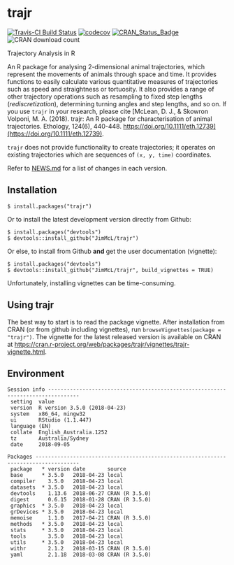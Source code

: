 # trajr

[![Travis-CI Build Status](https://travis-ci.org/JimMcL/trajr.svg?branch=master)](https://travis-ci.org/JimMcL/trajr)
[![codecov](https://codecov.io/gh/JimMcL/trajr/branch/master/graph/badge.svg)](https://codecov.io/gh/JimMcL/trajr)
[![CRAN_Status_Badge](https://www.r-pkg.org/badges/version/trajr)](https://cran.r-project.org/package=trajr)
![CRAN download count](http://cranlogs.r-pkg.org/badges/grand-total/trajr)

Trajectory Analysis in R

An R package for analysing 2-dimensional animal trajectories, which represent the movements of animals through space and time. It provides functions to easily calculate various quantitative measures of trajectories such as speed and straightness or tortuosity. It also provides a range of other trajectory operations such as resampling to fixed step lengths (_rediscretization_), determining turning angles and step lengths, and so on. If you use `trajr` in your research, please cite [McLean, D. J., & Skowron Volponi, M. A. (2018). trajr: An R package for characterisation of animal trajectories. Ethology, 124(6), 440-448. https://doi.org/10.1111/eth.12739](https://doi.org/10.1111/eth.12739). 

`trajr` does not provide functionality to create trajectories; it operates on existing trajectories which are sequences of `(x, y, time)` coordinates.

Refer to [NEWS.md](NEWS.md) for a list of changes in each version.

## Installation
    $ install.packages("trajr")

Or to install the latest development version directly from Github:

    $ install.packages("devtools")
    $ devtools::install_github("JimMcL/trajr")
    
Or else, to install from Github **and** get the user documentation (vignette):

    $ install.packages("devtools")
    $ devtools::install_github("JimMcL/trajr", build_vignettes = TRUE)
    
Unfortunately, installing vignettes can be time-consuming.

## Using trajr

The best way to start is to read the package vignette. After installation from CRAN (or from github including vignettes), run `browseVignettes(package = "trajr")`. The vignette for the latest released version is available on CRAN at https://cran.r-project.org/web/packages/trajr/vignettes/trajr-vignette.html.

## Environment
<!-- Output from devtools::session_info() -->
```
Session info --------------------------------------------------------------------------------
 setting  value                       
 version  R version 3.5.0 (2018-04-23)
 system   x86_64, mingw32             
 ui       RStudio (1.1.447)           
 language (EN)                        
 collate  English_Australia.1252      
 tz       Australia/Sydney            
 date     2018-09-05                  

Packages ------------------------------------------------------------------------------------
 package   * version date       source        
 base      * 3.5.0   2018-04-23 local         
 compiler    3.5.0   2018-04-23 local         
 datasets  * 3.5.0   2018-04-23 local         
 devtools    1.13.6  2018-06-27 CRAN (R 3.5.0)
 digest      0.6.15  2018-01-28 CRAN (R 3.5.0)
 graphics  * 3.5.0   2018-04-23 local         
 grDevices * 3.5.0   2018-04-23 local         
 memoise     1.1.0   2017-04-21 CRAN (R 3.5.0)
 methods   * 3.5.0   2018-04-23 local         
 stats     * 3.5.0   2018-04-23 local         
 tools       3.5.0   2018-04-23 local         
 utils     * 3.5.0   2018-04-23 local         
 withr       2.1.2   2018-03-15 CRAN (R 3.5.0)
 yaml        2.1.18  2018-03-08 CRAN (R 3.5.0)
```
